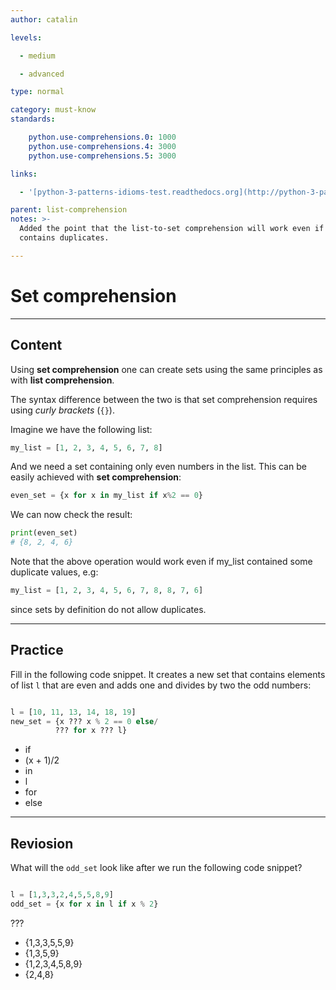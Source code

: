 ```yaml
---
author: catalin

levels:

  - medium

  - advanced

type: normal

category: must-know
standards:

    python.use-comprehensions.0: 1000
    python.use-comprehensions.4: 3000
    python.use-comprehensions.5: 3000

links:

  - '[python-3-patterns-idioms-test.readthedocs.org](http://python-3-patterns-idioms-test.readthedocs.org/en/latest/Comprehensions.html#set-comprehensions){website}'

parent: list-comprehension
notes: >-
  Added the point that the list-to-set comprehension will work even if the list
  contains duplicates.

---
```


# Set comprehension

---
## Content

Using **set comprehension** one can create sets using the same principles as with **list comprehension**.  

The syntax difference between the two is that set comprehension requires using *curly brackets* (`{}`).

Imagine we have the following list:
```python
my_list = [1, 2, 3, 4, 5, 6, 7, 8]

```
And we need a set containing only even numbers in the list. This can be easily achieved with **set comprehension**:
```python
even_set = {x for x in my_list if x%2 == 0}

```
We can now check the result:
```python
print(even_set)
# {8, 2, 4, 6}

```
Note that the above operation would work even if my_list contained some duplicate values, e.g:
```python
my_list = [1, 2, 3, 4, 5, 6, 7, 8, 8, 7, 6]
```
since sets by definition do not allow duplicates.

---
## Practice

Fill in the following code snippet. It creates a new set that contains elements of list `l` that are even and adds one and divides by two the odd numbers:

```python

l = [10, 11, 13, 14, 18, 19]
new_set = {x ??? x % 2 == 0 else/
          ??? for x ??? l}
```

* if
* (x + 1)/2
* in
* l
* for
* else


---
## Reviosion

What will the `odd_set` look like after we run the following code snippet?

```python

l = [1,3,3,2,4,5,5,8,9]
odd_set = {x for x in l if x % 2}
```

???

* {1,3,3,5,5,9}
* {1,3,5,9}
* {1,2,3,4,5,8,9}
* {2,4,8}
